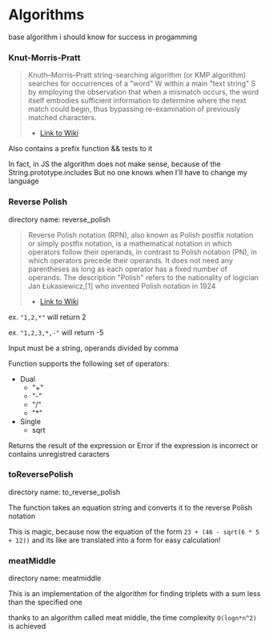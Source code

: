 # Algorithms
base algorithm i should know for success in progamming

### Knut-Morris-Pratt

> Knuth–Morris–Pratt string-searching algorithm (or KMP algorithm) searches for occurrences of a "word" W within a main "text string" S by employing the observation that when a mismatch occurs, the word itself embodies sufficient information to determine where the next match could begin, thus bypassing re-examination of previously matched characters.
> - [Link to Wiki](https://en.wikipedia.org/wiki/Knuth%E2%80%93Morris%E2%80%93Pratt_algorithm) 

Also contains a prefix function && tests to it

In fact, in JS the algorithm does not make sense, because of the String.prototype.includes
But no one knows when I'll have to change my language

### Reverse Polish
directory name: reverse_polish

> Reverse Polish notation (RPN), also known as Polish postfix notation or simply postfix notation, is a mathematical notation in which operators follow their operands, in contrast to Polish notation (PN), in which operators precede their operands. It does not need any parentheses as long as each operator has a fixed number of operands. The description "Polish" refers to the nationality of logician Jan Łukasiewicz,[1] who invented Polish notation in 1924
> - [Link to Wiki](https://en.wikipedia.org/wiki/Reverse_Polish_notation)

ex. ```"1,2,*"``` will return 2

ex. ```"1,2,3,*,-"``` will return -5

Input must be a string, operands divided by comma

Function supports the following set of operators:
* Dual
	* "+"
	* "-"
	* "/"
	* "*"
* Single
	* sqrt

Returns the result of the expression or Error if the expression is incorrect or contains unregistred caracters

### toReversePolish
directory name: to_reverse_polish

The function takes an equation string and converts it to the reverse Polish notation

This is magic, because now the equation of the form `23 + (46 - sqrt(6 * 5 + 12))` and its like are translated into a form for easy calculation!

### meatMiddle
directory name: meatmiddle

This is an implementation of the algorithm for finding triplets with a sum less than the specified one

thanks to an algorithm called meat middle, the time complexity `O(logn*n^2)` is achieved

